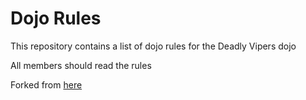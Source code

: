 Dojo Rules
==========

This repository contains a list of dojo rules for the Deadly Vipers dojo

All members should read the rules

Forked from [here](https://github.com/deadlyvipers)
